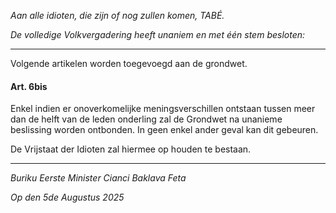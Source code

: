 _Aan alle idioten, die zijn of nog zullen komen, TABÉ._

_De volledige Volkvergadering heeft unaniem en met één stem besloten:_

--------------------------
Volgende artikelen worden toegevoegd aan de grondwet.

#### Art. 6bis
Enkel indien er onoverkomelijke meningsverschillen ontstaan tussen meer dan de helft van de leden onderling zal de Grondwet na unanieme beslissing worden ontbonden. In geen enkel ander geval kan dit gebeuren.

De Vrijstaat der Idioten zal hiermee op houden te bestaan.

--------------------------

_Buriku Eerste Minister Cianci Baklava Feta_

_Op den 5de Augustus 2025_